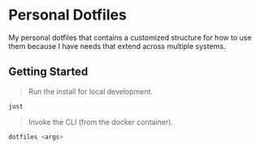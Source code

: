 # Personal Dotfiles

My personal dotfiles that contains a customized structure for how to use them because I have needs that extend across multiple systems.

## Getting Started

> Run the install for local development.

```bash
just
```

> Invoke the CLI (from the docker container).

```bash
dotfiles <args>
```
